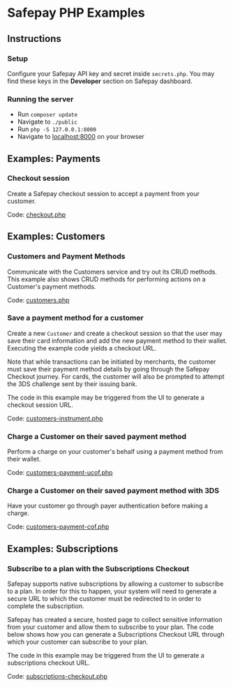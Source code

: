 # Safepay PHP Examples

## Instructions

### Setup

Configure your Safepay API key and secret inside `secrets.php`. You may find these keys in the **Developer** section on Safepay dashboard.

### Running the server

- Run `composer update`
- Navigate to `./public`
- Run `php -S 127.0.0.1:8000`
- Navigate to [localhost:8000](http://localhost:8000) on your browser

## Examples: Payments

### Checkout session

Create a Safepay checkout session to accept a payment from your customer.

Code: [checkout.php](./public/checkout.php)

## Examples: Customers

### Customers and Payment Methods

Communicate with the Customers service and try out its CRUD methods. This example also shows CRUD methods for performing actions on a Customer's payment methods.

Code: [customers.php](./public/customers.php)

### Save a payment method for a customer
 
Create a new `Customer` and create a checkout session so that the user may save their card information and add the new payment method to their wallet. Executing the example code yields a checkout URL.
 
Note that while transactions can be initiated by merchants, the customer must save their payment method details by going through the Safepay Checkout journey. For cards, the customer will also be prompted to attempt the 3DS challenge sent by their issuing bank.

The code in this example may be triggered from the UI to generate a checkout session URL.

Code: [customers-instrument.php](./public/customers-instrument.php)

### Charge a Customer on their saved payment method

Perform a charge on your customer's behalf using a payment method from their wallet.

Code: [customers-payment-ucof.php](./public/customers-payment-ucof.php)

### Charge a Customer on their saved payment method with 3DS

Have your customer go through payer authentication before making a charge.

Code: [customers-payment-cof.php](./public/customers-payment-cof.php)

## Examples: Subscriptions

### Subscribe to a plan with the Subscriptions Checkout

Safepay supports native subscriptions by allowing a customer to subscribe to a plan. In order for this to happen, your system will need to generate a secure URL to which the customer must be redirected to in order to complete the subscription.

Safepay has created a secure, hosted page to collect sensitive information from your customer and allow them to subscribe to your plan. The code below shows how you can generate a Subscriptions Checkout URL through which your customer can subscribe to your plan.

The code in this example may be triggered from the UI to generate a subscriptions checkout URL.

Code: [subscriptions-checkout.php](./public/subscriptions-checkout.php)
